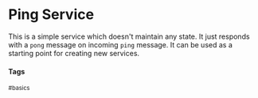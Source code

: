 # Ping Service

This is a simple service which doesn't maintain any state. It just responds
with a `pong` message on incoming `ping` message. It can be used as a starting
point for creating new services.

#### Tags

<sup>
#basics
</sup>
